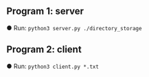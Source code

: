 ## Program 1: server

● Run: `python3 server.py ./directory_storage`

## Program 2: client

● Run: `python3 client.py *.txt`
